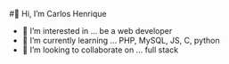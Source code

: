 #👋 Hi, I’m Carlos Henrique
- 👀 I’m interested in ... be a web developer
- 🌱 I’m currently learning ...   PHP, MySQL, JS, C, python
- 💞️ I’m looking to collaborate on ... full stack

<!---
carloosph1/carloosph1 is a ✨ special ✨ repository because its `README.md` (this file) appears on your GitHub prof  
You can click the Preview link to take a look at your changes.
--->
